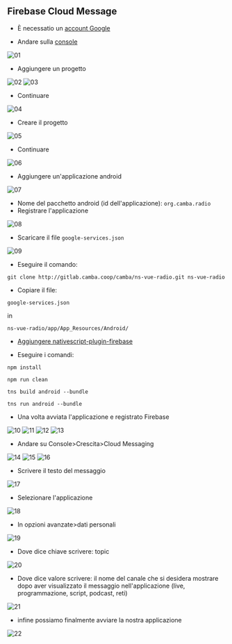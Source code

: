## Firebase Cloud Message

* È necessatio un [account Google](https://accounts.google.com/signup/v2/webcreateaccount?service=ahsid&continue=https%3A%2F%2Ffirebase.google.com%2F%3Frefresh%3D1&flowName=GlifWebSignIn&flowEntry=SignUp)

* Andare sulla [console](https://console.firebase.google.com/)

![01](./imagenesDeConfigFirebase/01s.png)

* Aggiungere un progetto

![02](./imagenesDeConfigFirebase/02s.png)
![03](./imagenesDeConfigFirebase/03s.png)

* Continuare

![04](./imagenesDeConfigFirebase/04s.png)

* Creare il progetto

![05](./imagenesDeConfigFirebase/05s.png)

* Continuare

![06](./imagenesDeConfigFirebase/06s.png)

* Aggiungere un'applicazione android

![07](./imagenesDeConfigFirebase/07s.png)

* Nome del pacchetto android (id dell'applicazione): `org.camba.radio`
* Registrare l'applicazione

![08](./imagenesDeConfigFirebase/08s.png)

* Scaricare il file `google-services.json`

![09](./imagenesDeConfigFirebase/09s.png)

* Eseguire il comando:

`git clone http://gitlab.camba.coop/camba/ns-vue-radio.git ns-vue-radio`

* Copiare il file:

`google-services.json`

in

`ns-vue-radio/app/App_Resources/Android/`

* [Aggiungere nativescript-plugin-firebase](Guia-para-agregar-nativescript-plugin-firebase_it.md)

* Eseguire i comandi:

`npm install`

`npm run clean`

`tns build android --bundle`

`tns run android --bundle`

* Una volta avviata l'applicazione e registrato Firebase

![10](./imagenesDeConfigFirebase/10s.png)
![11](./imagenesDeConfigFirebase/11s.png)
![12](./imagenesDeConfigFirebase/12s.png)
![13](./imagenesDeConfigFirebase/13s.png)

* Andare su Console>Crescita>Cloud Messaging

![14](./imagenesDeConfigFirebase/14s.png)
![15](./imagenesDeConfigFirebase/15s.png)
![16](./imagenesDeConfigFirebase/16s.png)

* Scrivere il testo del messaggio

![17](./imagenesDeConfigFirebase/17s.png)

* Selezionare l'applicazione

![18](./imagenesDeConfigFirebase/18s.png)

* In opzioni avanzate>dati personali

![19](./imagenesDeConfigFirebase/19s.png)

* Dove dice chiave scrivere: topic

![20](./imagenesDeConfigFirebase/20s.png)

* Dove dice valore scrivere: il nome del canale che si desidera mostrare dopo aver visualizzato il messaggio nell'applicazione (live, programmazione, script, podcast, reti)

![21](./imagenesDeConfigFirebase/21s.png)

* infine possiamo finalmente avviare la nostra applicazione

![22](./imagenesDeConfigFirebase/22s.png)
